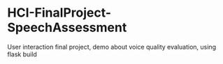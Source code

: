 # HCI-FinalProject-SpeechAssessment
 User interaction final project, demo about voice quality evaluation, using flask build
